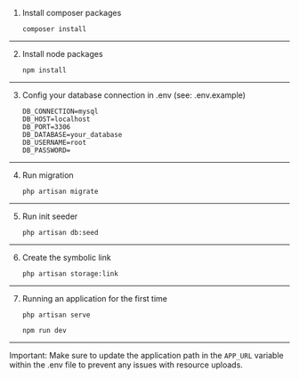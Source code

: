 1.  Install composer packages
    
    ```plaintext
    composer install
    ```

---

2.  Install node packages
    
    ```plaintext
    npm install
    ```
    
---

3.  Config your database connection in .env (see: .env.example)
    
    ```plaintext
    DB_CONNECTION=mysql
    DB_HOST=localhost
    DB_PORT=3306
    DB_DATABASE=your_database
    DB_USERNAME=root
    DB_PASSWORD=
    ```
    
---

4.  Run migration
    
    ```plaintext
    php artisan migrate
    ```

---
    
5.  Run init seeder
    
    ```plaintext
    php artisan db:seed
    ```
    
---

6.  Create the symbolic link
    
    ```plaintext
    php artisan storage:link
    ```
    
---

7.  Running an application for the first time
    
    ```plaintext
    php artisan serve
    ```
    
    ```plaintext
    npm run dev
    ```
    
---

Important: Make sure to update the application path in the `APP_URL` variable within the .env file to prevent any issues with resource uploads.